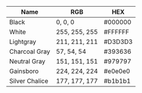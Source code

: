 | Name            | RGB           | HEX     |
|-----------------|---------------|---------|
| Black           | 0, 0, 0       | #000000 |
| White           | 255, 255, 255 | #FFFFFF |
| Lightgray       | 211, 211, 211 | #D3D3D3 |
| Charcoal Gray   | 57, 54, 54    | #393636 |
| Neutral Gray    | 151, 151, 151 | #979797 |
| Gainsboro       | 224, 224, 224 | #e0e0e0 |
| Silver Chalice  | 177, 177, 177 | #b1b1b1 |